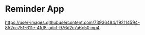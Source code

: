 # Reminder App

https://user-images.githubusercontent.com/73936484/192114594-852cc751-611e-41d8-adcf-976d2c7a6c50.mp4

